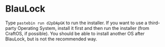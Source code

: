 # BlauLock

Type `pastebin run d2pDApGK` to run the installer. If you want to use a third-party Operating System, install it first and then run the installer (from CraftOS, if possible). You should be able to install another OS after BlauLock, but is not the recommended way.
